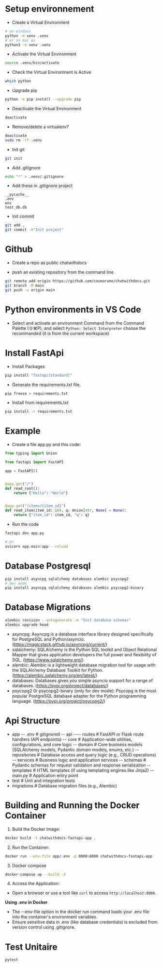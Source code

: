# Setup environnement

- Create a Virtual Environment 
```bash
# on windows
python -m venv .venv
# or on mac os
python3 -m venv .venv
```

- Activate the Virtual Environment
```bash
source .venv/bin/activate
```

- Check the Virtual Environment is Active
```bash
which python
```

- Upgrade pip
```bash
python -m pip install --upgrade pip
```

- Deactivate the Virtual Environment
```bash
deactivate
```

- Remove/delete a virtualenv? 
```bash
deactivate
sudo rm -rf .venv
```

- Init git
```bash
git init
```

- Add .gitignore
```bash
echo "*" > .venv/.gitignore
```

- Add these in .gitignore project
```
__pycache__
.env
env
test_db.db
```

- Init commit
```bash
git add .
git commit -m"Init project"
```

# Github
- Create a repo as public 
chatwithdocs

- push an existing repository from the command line
```bash
git remote add origin https://github.com/coumarane/chatwithdocs.git
git branch -M main
git push -u origin main
```

# Python environments in VS Code
- Select and activate an environment
Command from the Command Palette (⇧⌘P), and select `Python: Select Interpreter` choose the recommanded (it is from the current workspace)


# Install FastApi
- Install Packages
```bash
pip install "fastapi[standard]"
```

- Generate the requirements.txt file.
```bash
pip freeze > requirements.txt
```

- Install from requirements.txt
```bash
pip install -r requirements.txt
```

# Example
- Create a file app.py and this code:
```python
from typing import Union

from fastapi import FastAPI

app = FastAPI()


@app.get("/")
def read_root():
    return {"Hello": "World"}


@app.get("/items/{item_id}")
def read_item(item_id: int, q: Union[str, None] = None):
    return {"item_id": item_id, "q": q}
```

- Run the code
```bash
fastapi dev app.py

# or
uvicorn app.main:app --reload
```


# Database Postgresql
```bash
pip install asyncpg sqlalchemy databases alembic psycopg2
# dev mode
pip install asyncpg sqlalchemy databases alembic psycopg2-binary
```

# Database Migrations
```bash
alembic revision --autogenerate -m "Init database schemas"
alembic upgrade head
```

* asyncpg: Asyncpg is a database interface library designed specifically for PostgreSQL and Python/asyncio. (https://magicstack.github.io/asyncpg/current/)
* sqlalchemy: SQLAlchemy is the Python SQL toolkit and Object Relational Mapper that gives application developers the full power and flexibility of SQL. (https://www.sqlalchemy.org/)
* alembic: Alembic is a lightweight database migration tool for usage with the SQLAlchemy Database Toolkit for Python. (https://alembic.sqlalchemy.org/en/latest/)
* databases: Databases gives you simple asyncio support for a range of databases. (https://pypi.org/project/databases/)
* psycopg2 0r psycopg2-binary (only for dev mode): Psycopg is the most popular PostgreSQL database adapter for the Python programming language. (https://pypi.org/project/psycopg2/)

# Api Structure
- app
  -- .env                     # gitignored
  -- api
    ---- routes               # FastAPI or Flask route handlers (API endpoints)
  -- core                     # Application-wide utilities, configurations, and core logic
  -- domain                   # Core business models (SQLAlchemy models, Pydantic domain models, enums, etc.)
  -- repositories             # Database access and query logic (e.g., CRUD operations)
  -- services                 # Business logic and application services
  -- schemas                  # Pydantic schemas for request validation and response serialization
  -- templates                # HTML templates (if using templating engines like Jinja2)
  -- main.py                     # Application entry point
- test                        # Unit and integration tests
- migrations                  # Database migration files (e.g., Alembic)

# Building and Running the Docker Container
1. Build the Docker Image:
```bash
docker build -t chatwithdocs-fastapi-app .
```

2. Run the Container:
```bash
docker run --env-file app/.env -p 8000:8000 chatwithdocs-fastapi-app
```

3. Docker compose
```bash
docker-compose up --build -d
````

4. Access the Application:
* Open a browser or use a tool like `curl` to access `http://localhost:8000`.

**Using .env in Docker**
* The --env-file option in the docker run command loads your .env file into the container's environment variables.
* Ensure sensitive data in .env (like database credentials) is excluded from version control using .gitignore.

# Test Unitaire
```bash
pytest
```